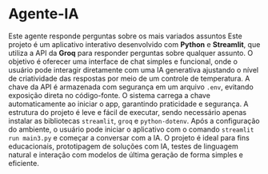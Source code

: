 # Agente-IA
Este agente responde perguntas sobre os mais variados assuntos
Este projeto é um aplicativo interativo desenvolvido com **Python** e **Streamlit**, que utiliza a API da **Groq** 
para responder perguntas sobre qualquer assunto. O objetivo é oferecer uma interface de chat simples e funcional, 
onde o usuário pode interagir diretamente com uma IA generativa ajustando o nível de criatividade das respostas 
por meio de um controle de temperatura. A chave da API é armazenada com segurança em um arquivo `.env`, evitando 
exposição direta no código-fonte. O sistema carrega a chave automaticamente ao iniciar o app, garantindo 
praticidade e segurança. A estrutura do projeto é leve e fácil de executar, sendo necessário apenas instalar 
as bibliotecas `streamlit`, `groq` e `python-dotenv`. Após a configuração do ambiente, o usuário pode 
iniciar o aplicativo com o comando `streamlit run main3.py` e começar a conversar com a IA. O projeto 
é ideal para fins educacionais, prototipagem de soluções com IA, testes de linguagem natural e interação 
com modelos de última geração de forma simples e eficiente.
